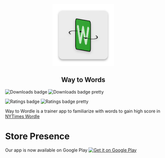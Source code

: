 <div align="center">
    <img alt="App Icon" src="android/app/src/main/res/mipmap-xxxhdpi/ic_launcher.png" width="200" />
</div>

<h2 align="center">
    Way to Words
</h2>

![Downloads badge][downloads badge] ![Downloads badge pretty][downloads badge pretty] 

![Ratings badge][ratings badge] ![Ratings badge pretty][ratings badge pretty] 

Way to Wordle is a trainer app to familiarize with words to gain high score in [NYTimes Wordle](https://www.nytimes.com/games/wordle/index.html)

# Store Presence
Our app is now available on Google Play
<a href='https://play.google.com/store/apps/details?id=com.bhive.waytowordle'><img alt='Get it on Google Play' src='https://play.google.com/intl/en_us/badges/images/generic/en_badge_web_generic.png' width="200"/></a>

[downloads badge]: https://PlayBadges.pavi2410.me/badge/downloads?id=com.bhive.waytowordle
[downloads badge pretty]: https://PlayBadges.pavi2410.me/badge/downloads?id=com.bhive.waytowordle&pretty

[ratings badge]: https://PlayBadges.pavi2410.me/badge/ratings?id=com.bhive.waytowordle
[ratings badge pretty]: https://PlayBadges.pavi2410.me/badge/ratings?id=com.bhive.waytowordle&pretty
 
